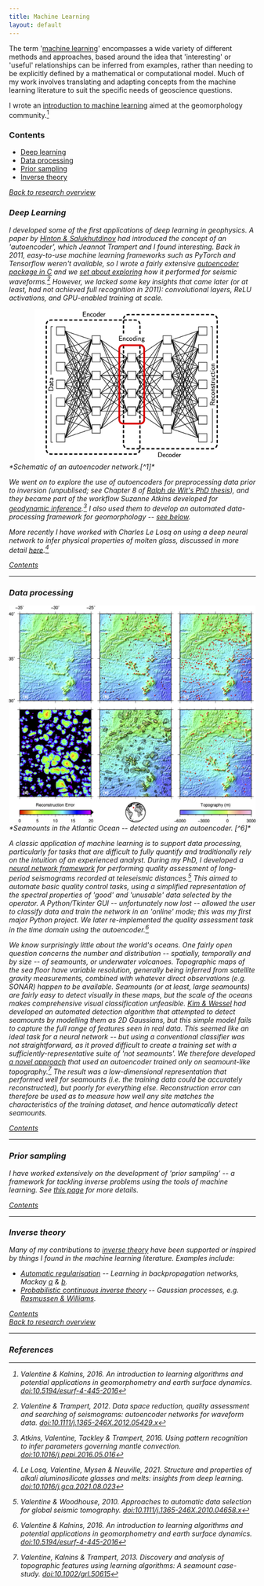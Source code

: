 ```yaml
---
title: Machine Learning
layout: default
---
```

The term '[machine learning](https://en.wikipedia.org/wiki/Machine_learning)' encompasses a wide variety of different methods and approaches, based around the idea that 'interesting' or 'useful' relationships can be inferred from examples, rather than needing to be explicitly defined by a mathematical or computational model. Much of my work involves translating and adapting concepts from the machine learning literature to suit the specific needs of geoscience questions.

I wrote an [introduction to machine learning](/files/Valentine2016a.pdf) aimed at the geomorphology community.[^1]

### Contents

- [Deep learning](#deep-learning)
- [Data processing](#data-processing)
- [Prior sampling](#prior-sampling)
- [Inverse theory](#inverse-theory)

[<i class="fas fa-square-caret-left" /> Back to research overview](/research.html)

### Deep Learning
I developed some of the first applications of deep learning in geophysics. A paper by [Hinton & Salukhutdinov](https://www.science.org/doi/10.1126/science.1127647) had introduced the concept of an 'autoencoder', which Jeannot Trampert and I found interesting. Back in 2011, easy-to-use machine learning frameworks such as PyTorch and Tensorflow weren't available, so I wrote a fairly extensive [autoencoder package in C](https://github.com/valentineap/autoencoder) and we [set about exploring](/files/Valentine2012.pdf) how it performed for seismic waveforms.[^2] However, we lacked some key insights that came later (or at least, had not achieved full recognition in 2011): convolutional layers, ReLU activations, and GPU-enabled training at scale.  

<center>
<img src="/images/autoencoder.png" alt="Autoencoder" width="400"/>
</center>
*Schematic of an autoencoder network.[^1]*

We went on to explore the use of autoencoders for preprocessing data prior to inversion (unpublised; see Chapter 8 of [Ralph de Wit's PhD thesis](https://dspace.library.uu.nl/bitstream/handle/1874/315583/dewit.pdf)), and they became part of the workflow Suzanne Atkins developed for [geodynamic inference](/files/Atkins2016.pdf).[^3] I also used them to develop an automated data-processing framework for geomorphology -- [see below](#data-processing).

More recently I have worked with Charles Le Losq on using a deep neural network to infer physical properties of molten glass, discussed in more detail [here](/research/other.html).[^4]

[<i class="fas fa-square-caret-up" /> Contents](#contents)<br/>

---

### Data processing
<img src="/images/atlantic_seamounts.png" alt="Seamounts in the Atlantic"/>
*Seamounts in the Atlantic Ocean -- detected using an autoencoder. [^6]*

A classic application of machine learning is to support data processing, particularly for tasks that are difficult to fully quantify and traditionally rely on the intuition of an experienced analyst. During my PhD, I developed a [neural network framework](/files/Valentine2010a.pdf) for performing quality assessment of long-period seismograms recorded at teleseismic distances.[^5] This aimed to automate basic quality control tasks, using a simplified representation of the spectral properties of 'good' and 'unusable' data selected by the operator. A Python/Tkinter GUI -- unfortunately now lost -- allowed the user to classify data and train the network in an 'online' mode; this was my first major Python project. We later re-implemented the quality assessment task in the time domain using the autoencoder.[^1]

We know surprisingly little about the world's oceans. One fairly open question concerns the number and distribution -- spatially, temporally and by size -- of seamounts, or underwater volcanoes. Topographic maps of the sea floor have variable resolution, generally being inferred from satellite gravity measurements, combined with whatever direct observations (e.g. SONAR) happen to be available. Seamounts (or at least, large seamounts) are fairly easy to detect visually in these maps, but the scale of the oceans makes comprehensive visual classification unfeasible. [Kim & Wessel](https://academic.oup.com/gji/article/186/2/615/588187) had developed an automated detection algorithm that attempted to detect seamounts by modelling them as 2D Gaussians, but this simple model fails to capture the full range of features seen in real data. This seemed like an ideal task for a neural network -- but using a conventional classifier was not straightforward, as it proved difficult to create a training set with a sufficiently-representative suite of 'not seamounts'. We therefore developed [a novel approach](/files/Valentine2013.pdf) that used an autoencoder trained only on seamount-like topography.[^6] The result was a low-dimensional representation that performed well for seamounts (i.e. the training data could be accurately reconstructed), but poorly for everything else. Reconstruction error can therefore be used as to measure how well any site matches the characteristics of the training dataset, and hence automatically detect seamounts.



[<i class="fas fa-square-caret-up" /> Contents](#contents)<br/>


---

### Prior sampling

I have worked extensively on the development of 'prior sampling' -- a framework for tackling inverse problems using the tools of machine learning. See [this page](/research/priorsampling.html) for more details.

[<i class="fas fa-square-caret-up" /> Contents](#contents)<br/>

---

### Inverse theory

Many of my contributions to [inverse theory](/research/inversetheory.html) have been supported or inspired by things I found in the machine learning literature. Examples include:
- [Automatic regularisation](/files/Valentine2018.pdf) -- Learning in backpropagation networks, Mackay [a](https://authors.library.caltech.edu/13792/1/MACnc92a.pdf) & [b](https://authors.library.caltech.edu/13793/1/MACnc92b.pdf).
- [Probabilistic continuous inverse theory](/files/Valentine2020.pdf) -- Gaussian processes, e.g. [Rasmussen & Williams](https://gaussianprocess.org/gpml/).

[<i class="fas fa-square-caret-up" /> Contents](#contents)<br/>
[<i class="fas fa-square-caret-left" /> Back to research overview](/research.html)

---

### References

[^1]: Valentine & Kalnins, 2016. An introduction to learning algorithms and potential applications in geomorphometry and earth surface dynamics. [doi:10.5194/esurf-4-445-2016](https://doi.org/10.5194/esurf-4-445-2016)
[^2]: Valentine & Trampert, 2012. Data space reduction, quality assessment and searching of seismograms: autoencoder networks for waveform data. [doi:10.1111/j.1365-246X.2012.05429.x](https://doi.org/10.1111/j.1365-246X.2012.05429.x)
[^3]: Atkins, Valentine, Tackley & Trampert, 2016. Using pattern recognition to infer parameters governing mantle convection. [doi:10.1016/j.pepi.2016.05.016](https://doi.org/10.1016/j.pepi.2016.05.016)
[^4]: Le Losq, Valentine, Mysen & Neuville, 2021. Structure and properties of alkali aluminosilicate glasses and melts: insights from deep learning. [doi:10.1016/j.gca.2021.08.023](10.1016/j.gca.2021.08.023)
[^5]: Valentine & Woodhouse, 2010. Approaches to automatic data selection for global seismic tomography. [doi:10.1111/j.1365-246X.2010.04658.x](https://doi.org/10.1111/j.1365-246X.2010.04658.x)
[^6]: Valentine, Kalnins & Trampert, 2013. Discovery and analysis of topographic features using learning algorithms: A seamount case-study. [doi:10.1002/grl.50615](https://doi.org/10.1002/grl.50615)
